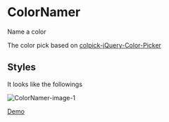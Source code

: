 # ColorNamer
Name a color

The color pick based on [colpick-jQuery-Color-Picker](https://github.com/josedvq/colpick-jQuery-Color-Picker)

Styles
-------------------
It looks like the followings

![ColorNamer-image-1](http://7tszla.com1.z0.glb.clouddn.com/ColorNamer/1.png)

[Demo](http://craryprimitiveman.github.io/demos/colornamer/)
